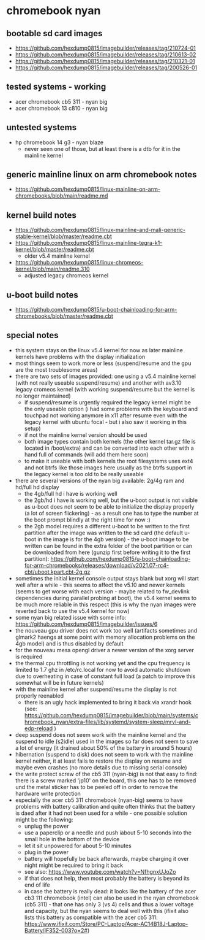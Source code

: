# chromebook nyan

## bootable sd card images

- https://github.com/hexdump0815/imagebuilder/releases/tag/210724-01
- https://github.com/hexdump0815/imagebuilder/releases/tag/210613-02
- https://github.com/hexdump0815/imagebuilder/releases/tag/210321-01
- https://github.com/hexdump0815/imagebuilder/releases/tag/200526-01

## tested systems - working

- acer chromebook cb5 311 - nyan big
- acer chromebook 13 c810 - nyan big

## untested systems

- hp chromebook 14 g3 - nyan blaze
  - never seen one of those, but at least there is a dtb for it in the mainline kernel

## generic mainline linux on arm chromebook notes

- https://github.com/hexdump0815/linux-mainline-on-arm-chromebooks/blob/main/readme.md

## kernel build notes

- https://github.com/hexdump0815/linux-mainline-and-mali-generic-stable-kernel/blob/master/readme.cbt
- https://github.com/hexdump0815/linux-mainline-tegra-k1-kernel/blob/master/readme.cbt
  - older v5.4 mainline kernel
- https://github.com/hexdump0815/linux-chromeos-kernel/blob/main/readme.310
  - adjusted legacy chromeos kernel

## u-boot build notes

- https://github.com/hexdump0815/u-boot-chainloading-for-arm-chromebooks/blob/master/readme.cbt

## special notes

- this system stays on the linux v5.4 kernel for now as later mainline kernels have problems with the display initialization
- most things seem to work more or less (suspend/resume and the gpu are the most troublesome areas)
- there are two sets of images provided: one using a v5.4 mainline kernel (with not really useable suspend/resume) and another with av3.10 legacy cromeos kernel (with working suspend/resume but the kernel is no longer maintained)
  - if suspend/resume is urgently required the legacy kernel might be the only useable option (i had some problems with the keyboard and touchpad not working anymore in x11 after resume even with the legacy kernel with ubuntu focal - but i also saw it working in this setup)
  - if not the mainline kernel version should be used
  - both image types contain both kernels (the other kernel tar.gz file is located in /boot/extra) and can be converted into each other with a hand full of commands (will add them here soon)
  - to make it useable with both kernels the root filesystems uses ext4 and not btrfs like those images here usually as the btrfs support in the legacy kernel is too old to be really useable
- there are several versions of the nyan big available: 2g/4g ram and hd/full hd display
  - the 4gb/full hd i have is working well
  - the 2gb/hd i have is working well, but the u-boot output is not visible as u-boot does not seem to be able to initialize the display properly (a lot of screen flickering) - as a result one has to type the number at the boot prompt blindly at the right time for now :)
  - the 2gb model requires a different u-boot to be written to the first partition after the image was written to the sd card (the default u-boot in the image is for the 4gb version) - the u-boot image to be written can be found in the extra folder of the boot partition or can be downloaded from here (gunzip first before writing it to the first partition): https://github.com/hexdump0815/u-boot-chainloading-for-arm-chromebooks/releases/download/v2021.07-rc4-cbt/uboot.kpart.cbt-2g.gz
- sometimes the initial kernel console output stays blank but xorg will start well after a while - this seems to affect the v5.10 and newer kernels (seems to get worse with each version - maybe related to fw_devlink dependencies during parallel probing at boot), the v5.4 kernel seems to be much more reliable in this respect (this is why the nyan images were reverted back to use the v5.4 kernel for now)
- some nyan big related issue with some info: https://github.com/hexdump0815/imagebuilder/issues/6
- the nouveau gpu driver does not work too well (artifacts sometimes and glmark2 haengs at some point with memory allocation problems on the 4gb model) and is thus disabled by default
- for the nouveau mesa opengl driver a newer version of the xorg server is required
- the thermal cpu throttling is not working yet and the cpu frequency is limited to 1.7 ghz in /etc/rc.local for now to avoid automatic shutdown due to overheating in case of constant full load (a patch to improve this somewhat will be in future kernels)
- with the mainline kernel after suspend/resume the display is not properly reenabled
  - there is an ugly hack implemented to bring it back via xrandr hook (see: https://github.com/hexdump0815/imagebuilder/blob/main/systems/chromebook_nyan/extra-files/lib/systemd/system-sleep/mrvl-and-edp-reload )
- deep suspend does not seem work with the mainline kernel and the suspend to idle (s2idle) used in the images so far does not seem to save a lot of energy (it drained about 50% of the battery in around 5 hours)
- hibernation (suspend to disk) does not seem to work with the mainline kernel neither, it at least fails to restore the display on resume and maybe even crashes (no more details due to missing serial console)
- the write protect screw of the cb5 311 (nyan-big) is not that easy to find: there is a screw marked 'jp10' on the board, this one has to be removed und the metal sticker has to be peeled off in order to remove the hardware write protection
- especially the acer cb5 311 chromebook (nyan-big) seems to have problems with battery calibration and quite often thinks that the battery is daed after it had not been used for a while - one possible solution might be the following:
  - unplug the power
  - use a paperclip or a needle and push iabout 5-10 seconds into the small hole in the bottom of the device
  - let it sit unpowered for about 5-10 minutes
  - plug in the power
  - battery will hopefully be back afterwards, maybe charging it over night might be required to bring it back
  - see also: https://www.youtube.com/watch?v=NfhgnxUJoZo
  - if that does not help, then most probably the battery is beyond its end of life
  - in case the battery is really dead: it looks like the battery of the acer cb3 111 chromebook (intel) can also be used in the nyan chromebook (cb5 311) - that one has only 3 (vs 4) cells and thus a lower voltage and capacity, but the nyan seems to deal well with this (ifixit also lists this battery as compatible with the acer cb5 311: https://www.ifixit.com/Store/PC-Laptop/Acer-AC14B18J-Laptop-Battery/IF352-003?o=2#)
